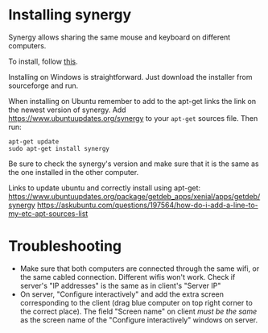 # Installing synergy

Synergy allows sharing the same mouse and keyboard on different computers.

To install, follow [this](https://www.howtogeek.com/316891/how-to-use-synergy-to-control-multiple-windows-pcs-with-one-keyboard/).

Installing on Windows is straightforward. Just download the installer from sourceforge and run.

When installing on Ubuntu remember to add to the apt-get links the link on the newest version of synergy. Add 
https://www.ubuntuupdates.org/synergy to your `apt-get` sources file. Then run: 
```
apt-get update
sudo apt-get install synergy
```
Be sure to check the synergy's version and make sure that it is the same as the one installed in the other computer.

Links to update ubuntu and correctly install using apt-get:
https://www.ubuntuupdates.org/package/getdeb_apps/xenial/apps/getdeb/synergy
https://askubuntu.com/questions/197564/how-do-i-add-a-line-to-my-etc-apt-sources-list



# Troubleshooting

- Make sure that both computers are connected through the same wifi, or the same cabled connection. Different wifis won't work. Check if server's "IP addresses" is the same as in client's "Server IP"
- On server, "Configure interactively" and add the extra screen corresponding to the client (drag blue computer on top right corner to the correct place). The field "Screen name" on client *must be the same* as the screen name of the "Configure interactively" windows on server.
